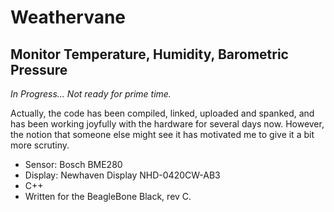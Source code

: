 # Weathervane
## Monitor Temperature, Humidity, Barometric Pressure
*In Progress... Not ready for prime time.*

Actually, the code has been compiled, linked, uploaded and spanked, and has been working joyfully with the hardware for several days now. However, the notion that someone else might see it has motivated me to give it a bit more scrutiny.

* Sensor: Bosch BME280
* Display: Newhaven Display NHD-0420CW-AB3
* C++
* Written for the BeagleBone Black, rev C.


